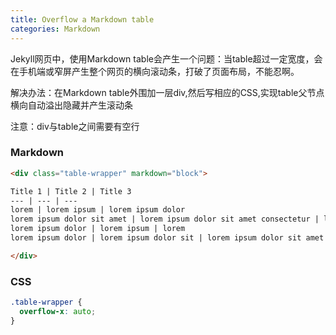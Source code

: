 ```yaml
---
title: Overflow a Markdown table
categories: Markdown
---
```


Jekyll网页中，使用Markdown table会产生一个问题：当table超过一定宽度，会在手机端或窄屏产生整个网页的横向滚动条，打破了页面布局，不能忍啊。

解决办法：在Markdown table外围加一层div,然后写相应的CSS,实现table父节点横向自动溢出隐藏并产生滚动条

注意：div与table之间需要有空行   

### Markdown

```html
<div class="table-wrapper" markdown="block">

Title 1 | Title 2 | Title 3
--- | --- | --- 
lorem | lorem ipsum | lorem ipsum dolor 
lorem ipsum dolor sit amet | lorem ipsum dolor sit amet consectetur | lorem ipsum dolor sit amet 
lorem ipsum dolor | lorem ipsum | lorem 
lorem ipsum dolor | lorem ipsum dolor sit | lorem ipsum dolor sit amet 

</div>  
```

### CSS

```css
.table-wrapper {
  overflow-x: auto;
}
```